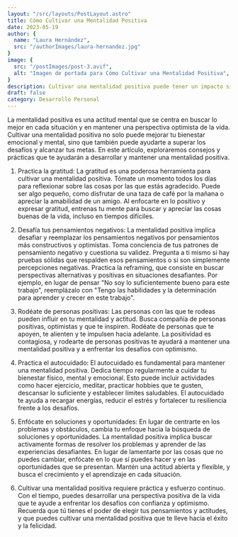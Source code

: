 ```yaml
---
layout: "/src/layouts/PostLayout.astro"
title: Cómo Cultivar una Mentalidad Positiva
date: 2023-05-19
author: {
  name: "Laura Hernández",
  src: "/authorImages/laura-hernandez.jpg"
}
image: {
  src: "/postImages/post-3.avif",
  alt: "Imagen de portada para Cómo Cultivar una Mentalidad Positiva",
}
description: Cultivar una mentalidad positiva puede tener un impacto significativo en tu bienestar y éxito. Descubre consejos y prácticas que te ayudarán a desarrollar una mentalidad positiva en tu vida diaria.
draft: false
category: Desarrollo Personal
---
```


La mentalidad positiva es una actitud mental que se centra en buscar lo mejor en cada situación y en mantener una perspectiva optimista de la vida. Cultivar una mentalidad positiva no solo puede mejorar tu bienestar emocional y mental, sino que también puede ayudarte a superar los desafíos y alcanzar tus metas. En este artículo, exploraremos consejos y prácticas que te ayudarán a desarrollar y mantener una mentalidad positiva.

1. Practica la gratitud:
La gratitud es una poderosa herramienta para cultivar una mentalidad positiva. Tómate un momento todos los días para reflexionar sobre las cosas por las que estás agradecido. Puede ser algo pequeño, como disfrutar de una taza de café por la mañana o apreciar la amabilidad de un amigo. Al enfocarte en lo positivo y expresar gratitud, entrenas tu mente para buscar y apreciar las cosas buenas de la vida, incluso en tiempos difíciles.

2. Desafía tus pensamientos negativos:
La mentalidad positiva implica desafiar y reemplazar los pensamientos negativos por pensamientos más constructivos y optimistas. Toma conciencia de tus patrones de pensamiento negativo y cuestiona su validez. Pregunta a ti mismo si hay pruebas sólidas que respalden esos pensamientos o si son simplemente percepciones negativas. Practica la reframing, que consiste en buscar perspectivas alternativas y positivas en situaciones desafiantes. Por ejemplo, en lugar de pensar "No soy lo suficientemente bueno para este trabajo", reemplázalo con "Tengo las habilidades y la determinación para aprender y crecer en este trabajo".

3. Rodéate de personas positivas:
Las personas con las que te rodeas pueden influir en tu mentalidad y actitud. Busca compañía de personas positivas, optimistas y que te inspiren. Rodéate de personas que te apoyen, te alienten y te impulsen hacia adelante. La positividad es contagiosa, y rodearte de personas positivas te ayudará a mantener una mentalidad positiva y a enfrentar los desafíos con optimismo.

4. Practica el autocuidado:
El autocuidado es fundamental para mantener una mentalidad positiva. Dedica tiempo regularmente a cuidar tu bienestar físico, mental y emocional. Esto puede incluir actividades como hacer ejercicio, meditar, practicar hobbies que te gusten, descansar lo suficiente y establecer límites saludables. El autocuidado te ayuda a recargar energías, reducir el estrés y fortalecer tu resiliencia frente a los desafíos.

5. Enfócate en soluciones y oportunidades:
En lugar de centrarte en los problemas y obstáculos, cambia tu enfoque hacia la búsqueda de soluciones y oportunidades. La mentalidad positiva implica buscar activamente formas de resolver los problemas y aprender de las experiencias desafiantes. En lugar de lamentarte por las cosas que no puedes cambiar, enfócate en lo que sí puedes hacer y en las oportunidades que se presentan. Mantén una actitud abierta y flexible, y busca el crecimiento y el aprendizaje en cada situación.

6. Cultivar una mentalidad positiva requiere práctica y esfuerzo continuo. Con el tiempo, puedes desarrollar una perspectiva positiva de la vida que te ayude a enfrentar los desafíos con confianza y optimismo. Recuerda que tú tienes el poder de elegir tus pensamientos y actitudes, y que puedes cultivar una mentalidad positiva que te lleve hacia el éxito y la felicidad.
